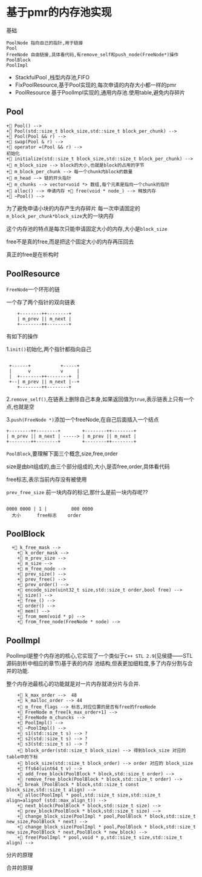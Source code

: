 # 基于pmr的内存池实现

基础
```plaintext
PoolNode 指向自己的指针,用于链接
Pool
FreeNode 自由链接,具体看代码,有remove_self和push_node(FreeNode*)操作
PoolBlock
PoolImpl
```

- StackfulPool ,栈型内存池,FIFO
- FixPoolResource,基于Pool实现的,每次申请的内存大小都一样的pmr
- PoolResource  基于PoolImpl实现的,通用内存池.使用table,避免内存碎片

## Pool

```plaintext
+ Pool() --> 
+ Pool(std::size_t block_size,std::size_t block_per_chunk) --> 
+ Pool(Pool && r) --> 
+ swap(Pool & r) --> 
+ operator =(Pool && r) --> 
初始化
+ initialize(std::size_t block_size,std::size_t block_per_chunk) --> 
+ m_block_size --> block的大小,也就是block的占用的字节
+ m_block_per_chunk --> 每一个chunk内block的数量
+ m_head --> 链的开头指针
+ m_chunks --> vector<void *> 数组,每个元素是指向一个chunk的指针
+ alloc() --> 申请内存 + free(void * node_) --> 释放内存
+ ~Pool() --> 
```
为了避免申请小块的内存产生内存碎片
每一次申请固定的`m_block_per_chunk*block_size`大的一块内存

这个内存池的特点是每次只能申请固定大小的内存,大小是`block_size`

free不是真的free,而是把这个固定大小的内存再压回去

真正的free是在析构时


## PoolResource

`FreeNode`一个环形的链

一个存了两个指针的双向链表
```plaintext
    +--------++--------+ 
    | m_prev || m_next | 
    +--------++--------+ 
```

有如下的操作

1.`init()`初始化,两个指针都指向自己

```plaintext

 +------+           +-----+
 |      v           v     |
 |  +--------++--------+  |
 +--| m_prev || m_next |--+
    +--------++--------+ 
```

2.`remove_self()`,在链表上删除自己本身,如果返回值为`true`,表示链表上只有一个点,也就是空

3.`push(FreeNode *)`添加一个freeNode,在自己后面插入一个结点


```plaintext
+--------++--------+        +--------++--------+  
| m_prev || m_next | -----> | m_prev || m_next |  
+--------++--------+        +--------++--------+  
```


`PoolBlock`,要理解下面三个概念,size,free,order

size是由bit组成的,由三个部分组成的,大小,是否free,order,具体看代码

free标志,表示当前内存没有被使用

`prev_free_size` 前一块内存的标记,那什么是前一块内存呢??

```plaintext

0000 0000 | 1 |         000 0000
  大小      free标志    order
```
## PoolBlock

```plaintext
  + k_free_mask --> 
    + k_order_mask --> 
    + m_prev_size --> 
    + m_size --> 
    + m_free_node --> 
    + prev_size() --> 
    + prev_free() --> 
    + prev_order() --> 
    + encode_size(uint32_t size,std::size_t order,bool free) --> 
    + size() --> 
    + free_() --> 
    + order() --> 
    + mem() --> 
    + from_mem(void * p) --> 
    + from_free_node(FreeNode * node) --> 
```


## PoolImpl

PoolImpl是整个内存池的核心,它实现了一个类似于`C++ STL 2.9`(见侯捷——STL源码剖析中相应的章节)基于表的内存
池结构,但表更加细粒度,多了内存分割与合并的功能.

整个内存池最核心的功能就是对一片内存就进分片与合并.


```plaintext
    + k_max_order -->  48
    + k_malloc_order --> 44
    + m_free_flags --> 标志,对应位置的是否有free的freeNode
    + FreeNode m_free[k_max_order+1] --> 
    + FreeNode m_chuncks --> 
    + PoolImpl() --> 
    + ~PoolImpl() --> 
    + s1(std::size_t s) --> ?
    + s2(std::size_t s) --> ?
    + s3(std::size_t s) --> ?
    + block_order(std::size_t block_size) --> 得到block_size 对应的table中的下标
    + block_size(std::size_t block_order) --> order 对应的 block_size
    + ffs64(uint64_t v) --> 
    + add_free_block(PoolBlock * block,std::size_t order) --> 
    + remove_free_block(PoolBlock * block,std::size_t order) --> 
    + break_(PoolBlock * block,std::size_t const block_size,std::size_t align) --> 
    + alloc(PoolImpl * pool,std::size_t size,std::size_t align=alignof (std::max_align_t)) --> 
    + next_block(PoolBlock * block,std::size_t size) --> 
    + prev_block(PoolBlock * block,std::size_t size) --> 
    + change_block_size(PoolImpl * pool,PoolBlock * block,std::size_t new_size,PoolBlock * next) --> 
    + change_block_size(PoolImpl * pool,PoolBlock * block,std::size_t new_size,PoolBlock * next,PoolBlock * new_block) --> 
    + free(PoolImpl * pool,void * p,std::size_t size,std::size_t align) --> 
```

分片的原理

合并的原理
